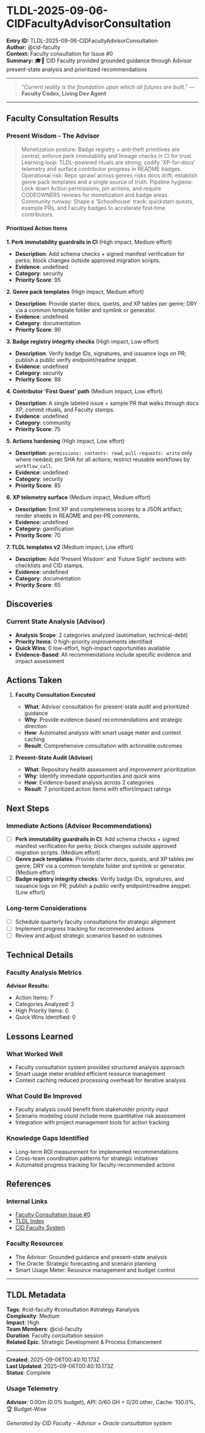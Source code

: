 # TLDL-2025-09-06-CIDFacultyAdvisorConsultation

**Entry ID:** TLDL-2025-09-06-CIDFacultyAdvisorConsultation  
**Author:** @cid-faculty  
**Context:** Faculty consultation for Issue #0  
**Summary:** 🎓📜 CID Faculty provided grounded guidance through Advisor present-state analysis and prioritized recommendations  

---

> *"Current reality is the foundation upon which all futures are built."* — **Faculty Codex, Living Dev Agent**

---

## Faculty Consultation Results

### Present Wisdom - The Advisor

> Monetization posture: Badge registry + anti‑theft primitives are central; enforce perk immutability and lineage checks in CI for trust. Learning loop: TLDL-powered rituals are strong; codify 'XP-for-docs' telemetry and surface contributor progress in README badges. Operational risk: Repo sprawl across genres risks docs drift; establish genre pack templates and a single source of truth. Pipeline hygiene: Lock down Action permissions, pin actions, and require CODEOWNERS reviews for monetization and badge areas. Community runway: Shape a 'Schoolhouse' track: quickstart quests, example PRs, and Faculty badges to accelerate first‑time contributors.

#### Prioritized Action Items

**1. Perk immutability guardrails in CI** (High impact, Medium effort)
- **Description**: Add schema checks + signed manifest verification for perks; block changes outside approved migration scripts.
- **Evidence**: undefined
- **Category**: security
- **Priority Score**: 95

**2. Genre pack templates** (High impact, Medium effort)
- **Description**: Provide starter docs, quests, and XP tables per genre; DRY via a common template folder and symlink or generator.
- **Evidence**: undefined
- **Category**: documentation
- **Priority Score**: 90

**3. Badge registry integrity checks** (High impact, Low effort)
- **Description**: Verify badge IDs, signatures, and issuance logs on PR; publish a public verify endpoint/readme snippet.
- **Evidence**: undefined
- **Category**: security
- **Priority Score**: 88

**4. Contributor 'First Quest' path** (Medium impact, Low effort)
- **Description**: A single labeled issue + sample PR that walks through docs XP, commit rituals, and Faculty stamps.
- **Evidence**: undefined
- **Category**: community
- **Priority Score**: 75

**5. Actions hardening** (High impact, Low effort)
- **Description**: `permissions: contents: read`, `pull-requests: write` only where needed; pin SHA for all actions; restrict reusable workflows by `workflow_call`.
- **Evidence**: undefined
- **Category**: security
- **Priority Score**: 85

**6. XP telemetry surface** (Medium impact, Medium effort)
- **Description**: Emit XP and completeness scores to a JSON artifact; render shields in README and per‑PR comments.
- **Evidence**: undefined
- **Category**: gamification
- **Priority Score**: 70

**7. TLDL templates v2** (Medium impact, Low effort)
- **Description**: Add 'Present Wisdom' and 'Future Sight' sections with checklists and CID stamps.
- **Evidence**: undefined
- **Category**: documentation
- **Priority Score**: 65

## Discoveries

### Current State Analysis (Advisor)
- **Analysis Scope**: 2 categories analyzed (automation, technical-debt)
- **Priority Items**: 0 high-priority improvements identified
- **Quick Wins**: 0 low-effort, high-impact opportunities available
- **Evidence-Based**: All recommendations include specific evidence and impact assessment

## Actions Taken

1. **Faculty Consultation Executed**
   - **What**: Advisor consultation for present-state audit and prioritized guidance
   - **Why**: Provide evidence-based recommendations and strategic direction
   - **How**: Automated analysis with smart usage meter and context caching
   - **Result**: Comprehensive consultation with actionable outcomes

2. **Present-State Audit (Advisor)**
   - **What**: Repository health assessment and improvement prioritization
   - **Why**: Identify immediate opportunities and quick wins
   - **How**: Evidence-based analysis across 2 categories
   - **Result**: 7 prioritized action items with effort/impact ratings

## Next Steps

### Immediate Actions (Advisor Recommendations)
- [ ] **Perk immutability guardrails in CI**: Add schema checks + signed manifest verification for perks; block changes outside approved migration scripts. (Medium effort)
- [ ] **Genre pack templates**: Provide starter docs, quests, and XP tables per genre; DRY via a common template folder and symlink or generator. (Medium effort)
- [ ] **Badge registry integrity checks**: Verify badge IDs, signatures, and issuance logs on PR; publish a public verify endpoint/readme snippet. (Low effort)

### Long-term Considerations
- [ ] Schedule quarterly faculty consultations for strategic alignment
- [ ] Implement progress tracking for recommended actions
- [ ] Review and adjust strategic scenarios based on outcomes

## Technical Details

### Faculty Analysis Metrics

**Advisor Results:**
- Action Items: 7
- Categories Analyzed: 2
- High Priority Items: 0
- Quick Wins Identified: 0

## Lessons Learned

### What Worked Well
- Faculty consultation system provided structured analysis approach
- Smart usage meter enabled efficient resource management
- Context caching reduced processing overhead for iterative analysis

### What Could Be Improved
- Faculty analysis could benefit from stakeholder priority input
- Scenario modeling could include more quantitative risk assessment
- Integration with project management tools for action tracking

### Knowledge Gaps Identified
- Long-term ROI measurement for implemented recommendations
- Cross-team coordination patterns for strategic initiatives
- Automated progress tracking for faculty-recommended actions

## References

### Internal Links
- [Faculty Consultation Issue #0](https://github.com/jmeyer1980/living-dev-agent/issues/0)
- [TLDL Index](../index.md)
- [CID Faculty System](../../scripts/cid-faculty/)

### Faculty Resources
- The Advisor: Grounded guidance and present-state analysis
- The Oracle: Strategic forecasting and scenario planning
- Smart Usage Meter: Resource management and budget control

---

## TLDL Metadata

**Tags**: #cid-faculty #consultation #strategy #analysis  
**Complexity**: Medium  
**Impact**: High  
**Team Members**: @cid-faculty  
**Duration**: Faculty consultation session  
**Related Epic**: Strategic Development & Process Enhancement  

---

**Created**: 2025-09-06T00:40:10.173Z  
**Last Updated**: 2025-09-06T00:40:10.173Z  
**Status**: Complete  

### Usage Telemetry

**Advisor**: 0.00m (0.0% budget), API: 0/60 GH + 0/20 other, Cache: 100.0%, 🏆 Budget-Wise

*Generated by CID Faculty - Advisor + Oracle consultation system*

